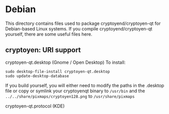 
Debian
====================
This directory contains files used to package cryptoyend/cryptoyen-qt
for Debian-based Linux systems. If you compile cryptoyend/cryptoyen-qt yourself, there are some useful files here.

## cryptoyen: URI support ##


cryptoyen-qt.desktop  (Gnome / Open Desktop)
To install:

	sudo desktop-file-install cryptoyen-qt.desktop
	sudo update-desktop-database

If you build yourself, you will either need to modify the paths in
the .desktop file or copy or symlink your cryptoyenqt binary to `/usr/bin`
and the `../../share/pixmaps/cryptoyen128.png` to `/usr/share/pixmaps`

cryptoyen-qt.protocol (KDE)

